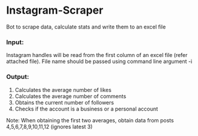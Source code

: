 # Instagram-Scraper
Bot to scrape data, calculate stats and write them to an excel file

### Input:
Instagram handles will be read from the first column of an excel file (refer attached file).
File name should be passed using command line argument -i

### Output:
1) Calculates the average number of likes
2) Calculates the average number of comments
3) Obtains the current number of followers
4) Checks if the account is a business or a personal account

Note: When obtaining the first two averages, obtain data from posts 4,5,6,7,8,9,10,11,12 (ignores latest 3)
